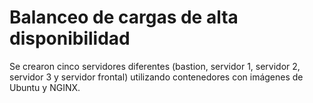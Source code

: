 # Balanceo de cargas de alta disponibilidad

Se crearon cinco servidores diferentes (bastion, servidor 1, servidor 2, servidor 3 y servidor frontal) utilizando contenedores con imágenes de Ubuntu y NGINX.